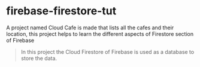 # firebase-firestore-tut
A project named Cloud Cafe is made that lists all the cafes and their location, this project helps to learn the different aspects of 
Firestore section of Firebase 

> In this project the Cloud Firestore of Firebase is used as a database to store the data.
